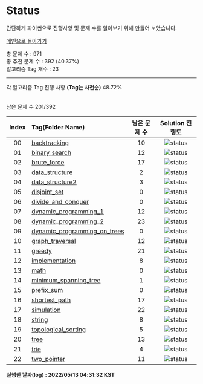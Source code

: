 # Status

간단하게 파이썬으로 진행사항 및 문제 수를 알아보기 위해 만들어 보았습니다.


[메인으로 돌아가기](https://github.com/tony9402/baekjoon)



총 문제 수 : 971  
총 추천 문제 수 : 392 (40.37%)  
알고리즘 Tag 개수 : 23  


<hr>
각 알고리즘 Tag 진행 사항 <b>(Tag는 사전순)</b> 48.72% <br><br>

남은 문제 수 201/392

| Index | Tag(Folder Name) |   남은 문제 수   | Solution 진행도 |
| :--:  | :--------------- |   :----------:   | :------------:  |
| 00 |  [backtracking](./../../tree/main/backtracking) | 10 |![status](https://img.shields.io/badge/-62.96%25-31AE0F) |  
| 01 |  [binary_search](./../../tree/main/binary_search) | 12 |![status](https://img.shields.io/badge/-36.84%25-31AE0F) |  
| 02 |  [brute_force](./../../tree/main/brute_force) | 17 |![status](https://img.shields.io/badge/-45.16%25-31AE0F) |  
| 03 |  [data_structure](./../../tree/main/data_structure) | 2 |![status](https://img.shields.io/badge/-86.67%25-31AE0F) |  
| 04 |  [data_structure2](./../../tree/main/data_structure2) | 3 |![status](https://img.shields.io/badge/-72.73%25-31AE0F) |  
| 05 |  [disjoint_set](./../../tree/main/disjoint_set) | 0 |![status](https://img.shields.io/badge/-100.00%25-0885CC) |  
| 06 |  [divide_and_conquer](./../../tree/main/divide_and_conquer) | 0 |![status](https://img.shields.io/badge/-100.00%25-0885CC) |  
| 07 |  [dynamic_programming_1](./../../tree/main/dynamic_programming_1) | 12 |![status](https://img.shields.io/badge/-52.00%25-31AE0F) |  
| 08 |  [dynamic_programming_2](./../../tree/main/dynamic_programming_2) | 23 |![status](https://img.shields.io/badge/-17.86%25-31AE0F) |  
| 09 |  [dynamic_programming_on_trees](./../../tree/main/dynamic_programming_on_trees) | 0 |![status](https://img.shields.io/badge/-100.00%25-0885CC) |  
| 10 |  [graph_traversal](./../../tree/main/graph_traversal) | 12 |![status](https://img.shields.io/badge/-57.14%25-31AE0F) |  
| 11 |  [greedy](./../../tree/main/greedy) | 21 |![status](https://img.shields.io/badge/-22.22%25-31AE0F) |  
| 12 |  [implementation](./../../tree/main/implementation) | 8 |![status](https://img.shields.io/badge/-69.23%25-31AE0F) |  
| 13 |  [math](./../../tree/main/math) | 0 |![status](https://img.shields.io/badge/-100.00%25-0885CC) |  
| 14 |  [minimum_spanning_tree](./../../tree/main/minimum_spanning_tree) | 1 |![status](https://img.shields.io/badge/-87.50%25-31AE0F) |  
| 15 |  [prefix_sum](./../../tree/main/prefix_sum) | 0 |![status](https://img.shields.io/badge/-100.00%25-0885CC) |  
| 16 |  [shortest_path](./../../tree/main/shortest_path) | 17 |![status](https://img.shields.io/badge/-0.00%25-DFFD26) |  
| 17 |  [simulation](./../../tree/main/simulation) | 22 |![status](https://img.shields.io/badge/-24.14%25-31AE0F) |  
| 18 |  [string](./../../tree/main/string) | 8 |![status](https://img.shields.io/badge/-57.89%25-31AE0F) |  
| 19 |  [topological_sorting](./../../tree/main/topological_sorting) | 5 |![status](https://img.shields.io/badge/-0.00%25-DFFD26) |  
| 20 |  [tree](./../../tree/main/tree) | 13 |![status](https://img.shields.io/badge/-13.33%25-31AE0F) |  
| 21 |  [trie](./../../tree/main/trie) | 4 |![status](https://img.shields.io/badge/-20.00%25-31AE0F) |  
| 22 |  [two_pointer](./../../tree/main/two_pointer) | 11 |![status](https://img.shields.io/badge/-8.33%25-31AE0F) |  


**실행한 날짜(log) : 2022/05/13 04:31:32 KST**
